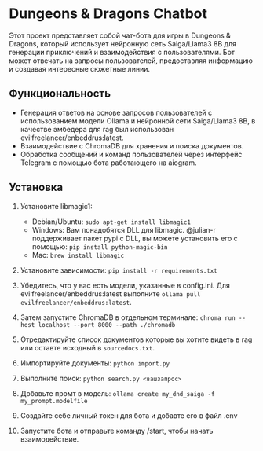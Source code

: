 # Dungeons & Dragons Chatbot

Этот проект представляет собой чат-бота для игры в Dungeons & Dragons, который использует нейронную сеть Saiga/Llama3 8B  для генерации приключений и взаимодействия с пользователями. 
Бот может отвечать на запросы пользователей, предоставляя информацию и создавая интересные сюжетные линии.

## Функциональность

- Генерация ответов на основе запросов пользователей с использованием модели Ollama и нейронной сети Saiga/Llama3 8B, в качестве эмбедера для rag был использован evilfreelancer/enbeddrus:latest.
- Взаимодействие с ChromaDB для хранения и поиска документов.
- Обработка сообщений и команд пользователей через интерфейс Telegram с помощью бота работающего на aiogram.

## Установка

1. Установите libmagic1:
   - Debian/Ubuntu: `sudo apt-get install libmagic1`
   - Windows: Вам понадобятся DLL для libmagic. @julian-r поддерживает пакет pypi с DLL, вы можете установить его с помощью: `pip install python-magic-bin`
   - Mac: `brew install libmagic`
   
2. Установите зависимости: `pip install -r requirements.txt`

3. Убедитесь, что у вас есть модели, указанные в config.ini. Для evilfreelancer/enbeddrus:latest выполните `ollama pull evilfreelancer/enbeddrus:latest`. 

4. Затем запустите ChromaDB в отдельном терминале: `chroma run --host localhost --port 8000 --path ./chromadb`

5. Отредактируйте список документов которые вы хотите видеть в rag или оставте исходный в `sourcedocs.txt`.

6. Импортируйте документы: `python import.py`

7. Выполните поиск: `python search.py <вашзапрос>`

9. Добавьте промт в модель: `ollama create my_dnd_saiga -f my_prompt.modelfile`
10. Создайте себе личный токен для бота и добавте его в файл .env
11. Запустите бота и отправьте команду /start, чтобы начать взаимодействие.
